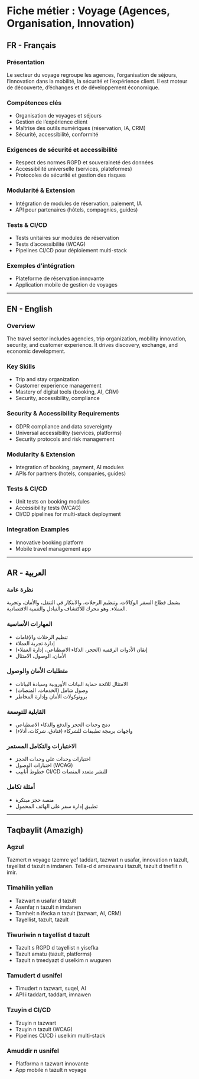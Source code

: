 # Fiche métier : Voyage (Agences, Organisation, Innovation)

## FR - Français
### Présentation
Le secteur du voyage regroupe les agences, l’organisation de séjours, l’innovation dans la mobilité, la sécurité et l’expérience client. Il est moteur de découverte, d’échanges et de développement économique.

### Compétences clés
- Organisation de voyages et séjours
- Gestion de l’expérience client
- Maîtrise des outils numériques (réservation, IA, CRM)
- Sécurité, accessibilité, conformité

### Exigences de sécurité et accessibilité
- Respect des normes RGPD et souveraineté des données
- Accessibilité universelle (services, plateformes)
- Protocoles de sécurité et gestion des risques

### Modularité & Extension
- Intégration de modules de réservation, paiement, IA
- API pour partenaires (hôtels, compagnies, guides)

### Tests & CI/CD
- Tests unitaires sur modules de réservation
- Tests d’accessibilité (WCAG)
- Pipelines CI/CD pour déploiement multi-stack

### Exemples d’intégration
- Plateforme de réservation innovante
- Application mobile de gestion de voyages

---

## EN - English
### Overview
The travel sector includes agencies, trip organization, mobility innovation, security, and customer experience. It drives discovery, exchange, and economic development.

### Key Skills
- Trip and stay organization
- Customer experience management
- Mastery of digital tools (booking, AI, CRM)
- Security, accessibility, compliance

### Security & Accessibility Requirements
- GDPR compliance and data sovereignty
- Universal accessibility (services, platforms)
- Security protocols and risk management

### Modularity & Extension
- Integration of booking, payment, AI modules
- APIs for partners (hotels, companies, guides)

### Tests & CI/CD
- Unit tests on booking modules
- Accessibility tests (WCAG)
- CI/CD pipelines for multi-stack deployment

### Integration Examples
- Innovative booking platform
- Mobile travel management app

---

## AR - العربية
### نظرة عامة
يشمل قطاع السفر الوكالات، وتنظيم الرحلات، والابتكار في التنقل، والأمان، وتجربة العملاء. وهو محرك للاكتشاف والتبادل والتنمية الاقتصادية.

### المهارات الأساسية
- تنظيم الرحلات والإقامات
- إدارة تجربة العملاء
- إتقان الأدوات الرقمية (الحجز، الذكاء الاصطناعي، إدارة العملاء)
- الأمان، الوصول، الامتثال

### متطلبات الأمان والوصول
- الامتثال للائحة حماية البيانات الأوروبية وسيادة البيانات
- وصول شامل (الخدمات، المنصات)
- بروتوكولات الأمان وإدارة المخاطر

### القابلية للتوسعة
- دمج وحدات الحجز والدفع والذكاء الاصطناعي
- واجهات برمجة تطبيقات للشركاء (فنادق، شركات، أدلاء)

### الاختبارات والتكامل المستمر
- اختبارات وحدات على وحدات الحجز
- اختبارات الوصول (WCAG)
- خطوط أنابيب CI/CD للنشر متعدد المنصات

### أمثلة تكامل
- منصة حجز مبتكرة
- تطبيق إدارة سفر على الهاتف المحمول

---

## Taqbaylit (Amazigh)
### Agzul
Tazmert n voyage tzemre ɣef taddart, tazwart n usafar, innovation n tazult, taɣellist d tazult n imdanen. Tella-d d amezwaru i tazult, tazult d tneflit n imir.

### Timahilin yellan
- Tazwart n usafar d tazult
- Asenfaṛ n tazult n imdanen
- Tamhelt n ifecka n tazult (tazwart, AI, CRM)
- Taɣellist, tazult, tazult

### Tiwuriwin n taɣellist d tazult
- Tazult s RGPD d taɣellist n yisefka
- Tazult amatu (tazult, platforms)
- Tazult n tmedyazt d uselkim n wuguren

### Tamudert d usnifel
- Timudert n tazwart, suqel, AI
- API i taddart, taddart, imnawen

### Tzuyin d CI/CD
- Tzuyin n tazwart
- Tzuyin n tazult (WCAG)
- Pipelines CI/CD i uselkim multi-stack

### Amuddir n usnifel
- Platforma n tazwart innovante
- App mobile n tazult n voyage
